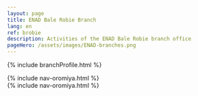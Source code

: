 ```yaml
---
layout: page
title: ENAD Bale Robie Branch
lang: en
ref: brobie
description: Activities of the ENAD Bale Robie branch office
pageHero: /assets/images/ENAD-branches.png
---
```

<p>{% include branchProfile.html %}</p>
<aside class="post-aside">
	{% include nav-oromiya.html %}
</aside>
<div class="post-content">
	{% include nav-oromiya.html %}
</div>